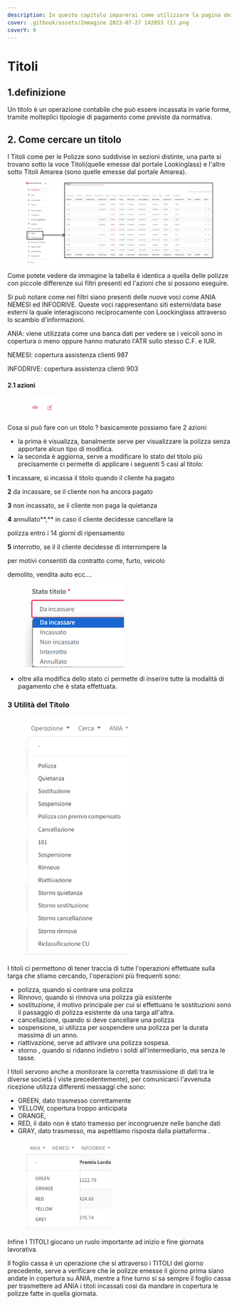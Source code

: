 ```yaml
---
description: In questo capitolo imparerai come utilizzare la pagina dei Titoli
cover: .gitbook/assets/Immagine 2023-07-27 142053 (1).png
coverY: 0
---
```


# Titoli

## 1.definizione

Un titolo è un operazione contabile che può essere incassata in varie forme, tramite molteplici tipologie di pagamento come previste da normativa.

## 2. Come cercare un titolo

I Titoli come per le Polizze sono suddivise in sezioni distinte, una parte si trovano sotto la voce Titoli(quelle emesse dal portale Lookinglass) e l'altre sotto Titoli Amarea (sono quelle emesse dal portale Amarea).

<div data-full-width="true">

<figure><img src=".gitbook/assets/Immagine 2023-07-27 142053.png" alt=""><figcaption></figcaption></figure>

</div>

Come potete vedere da immagine la tabella è identica a quella delle polizze con piccole differenze sui filtri presenti ed l'azioni che si possono eseguire.

Si può notare come nei filtri siano presenti delle nuove voci come ANIA NEMESI ed INFODRIVE. Queste voci rappresentano siti esterni/data base esterni la quale interagiscono reciprocamente con Loockinglass attraverso lo scambio d'informazioni.

ANIA:  viene utilizzata come una banca dati per vedere se i veicoli sono in copertura o meno oppure hanno maturato l'ATR sullo stesso C.F. e IUR.

NEMESI: copertura assistenza clienti 987

INFODRIVE: copertura assistenza clienti 903

#### 2.1 azioni

<figure><img src=".gitbook/assets/Immagine 2023-08-15 003019.png" alt="" width="83"><figcaption></figcaption></figure>

Cosa si può fare con un titolo ? basicamente possiamo fare 2 azioni:

* la prima è visualizza, banalmente serve per visualizzare la polizza senza apportare alcun tipo di modifica.
* la seconda è aggiorna, serve a modificare lo stato del titolo più precisamente ci permette di applicare i seguenti 5 casi al titolo: &#x20;

&#x20;                                                                   **1** incassare, si incassa il titolo quando il cliente ha pagato                  &#x20;

&#x20;                                                                   **2** da incassare, se il cliente non ha ancora pagato

&#x20;                                                                   **3** non incassato, se il cliente non paga la quietanza

&#x20;                                                                   **4** annullato**,** in caso il cliente decidesse cancellare la  &#x20;

&#x20;                                                                       polizza  entro i 14 giorni di ripensamento&#x20;

&#x20;                                                                   **5**  interrotto, se il il cliente decidesse di interrompere la&#x20;

&#x20;                                                                       per motivi consentiti da contratto come, furto, veicolo

&#x20;                                                                       demolito, vendita auto ecc....

<figure><img src=".gitbook/assets/Immagine 2023-08-15 002930.png" alt=""><figcaption></figcaption></figure>



* oltre alla modifica dello stato ci permette di inserire tutte la modalità di pagamento che è stata effettuata.

### 3 Utilità del Titolo

<figure><img src=".gitbook/assets/Immagine 2023-08-15 003229.png" alt="" width="230"><figcaption></figcaption></figure>

I titoli ci permettono di tener traccia di tutte l'operazioni effettuate sulla targa che stiamo cercando, l'operazioni più frequenti sono:

* polizza, quando si contrare una polizza
* Rinnovo, quando si rinnova una polizza già esistente
* sostituzione, il motivo principale per cui si effettuano le sostituzioni sono il passaggio di polizza esistente da una targa all'altra.
* cancellazione, quando si deve cancellare una polizza
* sospensione, si utilizza per sospendere una polizza per la durata massima di un anno.
* riattivazione, serve ad attivare una polizza sospesa.
* storno , quando si ridanno indietro i soldi all'intermediario, ma senza le tasse.&#x20;

I titoli servono anche a monitorare la corretta trasmissione di dati tra le diverse società ( viste precedentemente), per comunicarci l'avvenuta ricezione utilizza differenti messaggi che sono:

* GREEN, dato trasmesso correttamente
* YELLOW, copertura troppo anticipata
* ORANGE,&#x20;
* RED, il dato non è stato tramesso per incongruenze nelle banche dati
* GRAY, dato trasmesso, ma aspettiamo risposta dalla piattaforma .

<figure><img src=".gitbook/assets/Immagine 2023-08-15 002811.png" alt="" width="193"><figcaption></figcaption></figure>

Infine I TITOLI giocano un ruolo importante ad inizio e fine giornata lavorativa.

Il foglio cassa è un operazione che si attraverso i TITOLI del giorno precedente, serve a verificare che le polizze emesse il giorno prima siano andate in copertura su ANIA, mentre a fine turno si sa sempre il foglio cassa per trasmettere ad ANIA i titoli incassati così da mandare in copertura le polizze fatte in quella giornata.

